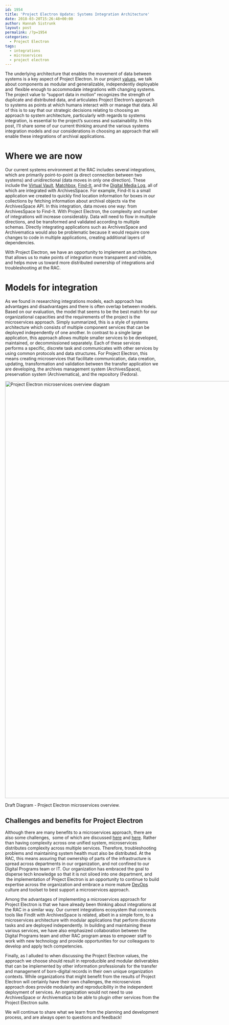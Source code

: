 ```yaml
---
id: 1954
title: 'Project Electron Update: Systems Integration Architecture'
date: 2018-03-20T15:26:48+00:00
author: Hannah Sistrunk
layout: post
permalink: /?p=1954
categories:
  - Project Electron
tags:
  - integrations
  - microservices
  - project electron
---
```

<span style="font-weight: 400;">The underlying architecture that enables the movement of data between systems is a key aspect of Project Electron. In our project </span>[<span style="font-weight: 400;">values</span>](http://projectelectron.rockarch.org/)<span style="font-weight: 400;">, we talk about components as modular and generalizable, independently deployable and  flexible enough to accommodate integrations with changing systems. The project value to “support data in motion” recognizes the strength of duplicate and distributed data, and articulates Project Electron’s approach to systems as points at which humans interact with or manage that data. All of this is to say that our strategic decisions relating to choosing an approach to system architecture, particularly with regards to systems integration, is essential to the project’s success and sustainability. In this post, I’ll share some of our current thinking around the various systems integration models and our considerations in choosing an approach that will enable these integrations of archival applications.</span><!--more-->

# Where we are now

<span style="font-weight: 400;">Our current systems environment at the RAC includes several integrations, which are primarily point-to-point (a direct connection between two systems) and unidirectional (data moves in only one direction). These include the </span>[<span style="font-weight: 400;">Virtual Vault</span>](http://blog.rockarch.org/?p=1804)<span style="font-weight: 400;">, </span>[<span style="font-weight: 400;">Matchbox</span>](http://blog.rockarch.org/?p=1823)<span style="font-weight: 400;">, </span>[<span style="font-weight: 400;">Find-It</span>](http://blog.rockarch.org/?p=1621)<span style="font-weight: 400;">, and the </span>[<span style="font-weight: 400;">Digital Media Log</span>](http://blog.rockarch.org/?p=1650)<span style="font-weight: 400;">, all of which are integrated with ArchivesSpace. For example, Find-It is a small application we created to quickly find location information for boxes in our collections by fetching information about archival objects via the ArchivesSpace API. In this integration, data moves one way: from ArchivesSpace to Find-It. With Project Electron, the complexity and number of integrations will increase considerably. Data will need to flow in multiple directions, and be transformed and validated according to multiple schemas. Directly integrating applications such as ArchivesSpace and Archivematica would also be problematic because it would require core changes to code in multiple applications, creating additional layers of dependencies.</span>

<span style="font-weight: 400;">With Project Electron, we have an opportunity to implement an architecture that allows us to make points of integration more transparent and visible, and helps move us toward more distributed ownership of integrations and troubleshooting at the RAC.</span>

# Models for integration

<span style="font-weight: 400;">As we found in researching integrations models, each approach has advantages and disadvantages and there is often overlap between models. Based on our evaluation, the model that seems to be the best match for our organizational capacities and the requirements of the project is the microservices approach. Simply summarized, this is a style of systems architecture which consists of multiple component services that can be deployed independently of one another. In contrast to a single large application, this approach allows multiple smaller services to be developed, maintained, or decommissioned separately. Each of these services performs a specific, discrete task and communicates with other services by using common protocols and data structures. For Project Electron, this means creating microservices that facilitate communication, data creation, updating, transformation and validation between the transfer application we are developing, the archives management system (ArchivesSpace), preservation system (Archivematica), and the repository (Fedora).</span>

<div id="attachment_1958" style="width: 1584px" class="wp-caption alignnone">
  <a href="http://blog.rockarch.org/wp-content/uploads/2018/03/Draft-PE-service-based-architecture-overview.png"><img class="size-full wp-image-1958" src="http://blog.rockarch.org/wp-content/uploads/2018/03/Draft-PE-service-based-architecture-overview.png" alt="Project Electron microservices overview diagram" width="1574" height="1360" srcset="http://blog.rockarch.org/wp-content/uploads/2018/03/Draft-PE-service-based-architecture-overview.png 1574w, http://blog.rockarch.org/wp-content/uploads/2018/03/Draft-PE-service-based-architecture-overview-300x259.png 300w, http://blog.rockarch.org/wp-content/uploads/2018/03/Draft-PE-service-based-architecture-overview-768x664.png 768w, http://blog.rockarch.org/wp-content/uploads/2018/03/Draft-PE-service-based-architecture-overview-1024x885.png 1024w, http://blog.rockarch.org/wp-content/uploads/2018/03/Draft-PE-service-based-architecture-overview-347x300.png 347w" sizes="(max-width: 1574px) 100vw, 1574px" /></a>

  <p class="wp-caption-text">
    Draft Diagram - Project Electron microservices overview.
  </p>
</div>

## Challenges and benefits for Project Electron

<span style="font-weight: 400;">Although there are many benefits to a microservices approach, there are also some challenges,  some of which are discussed </span>[<span style="font-weight: 400;">here</span>](http://basho.com/posts/technical/microservices-please-dont/) <span style="font-weight: 400;">and </span>[<span style="font-weight: 400;">here</span>](https://martinfowler.com/articles/microservice-trade-offs.html)<span style="font-weight: 400;">. Rather than having complexity across one unified system, microservices distributes complexity across multiple services. Therefore, troubleshooting problems and maintaining system health must also be distributed. At the RAC, this means assuring that ownership of parts of the infrastructure is spread across departments in our organization, and not confined to our Digital Programs team or IT. Our organization has embraced the goal to disperse tech knowledge so that it is not siloed into one department, and  the implementation of Project Electron is an opportunity to continue to build expertise across the organization and embrace a more mature </span>[<span style="font-weight: 400;">DevOps</span>](https://en.wikipedia.org/wiki/DevOps) <span style="font-weight: 400;">culture and toolset to best support a microservices approach.</span>

<span style="font-weight: 400;">Among the advantages of implementing a microservices approach for Project Electron is that we have already been thinking about integrations at the RAC in a similar way. Our current integrations ecosystem that connects tools like FindIt with ArchivesSpace is related, albeit in a simple form, to a microservices architecture with modular applications that perform discrete tasks and are deployed independently. In building and maintaining these various services, we have also emphasized collaboration between the Digital Programs team and other RAC program areas to empower staff to work with new technology and provide opportunities for our colleagues to develop and apply tech competencies.    </span>

<span style="font-weight: 400;">Finally, as I alluded to when discussing the Project Electron values, the approach we choose should result in reproducible and modular deliverables that can be implemented by other information professionals for the transfer and management of born-digital records in their own unique organization contexts. While organizations that might benefit from the results of Project Electron will certainly have their own challenges, the microservices approach does provide modularity and reproducibility in the independent deployment of services. An organization would not need to use ArchivesSpace or Archivematica to be able to plugin other services from the Project Electron suite.</span>

<span style="font-weight: 400;">We will continue to share what we learn from the planning and development process, and are always open to questions and feedback!</span>
